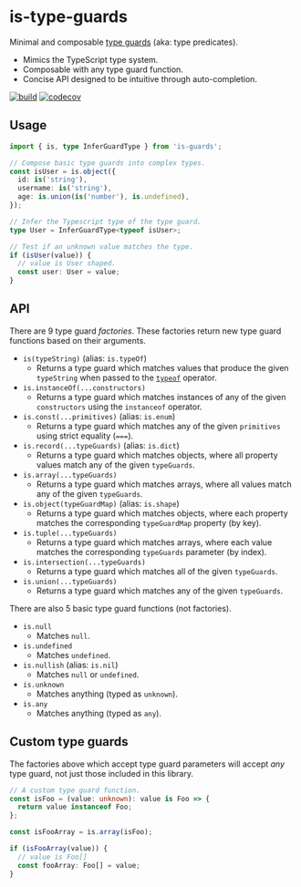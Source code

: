 # is-type-guards

Minimal and composable [type guards](https://www.typescriptlang.org/docs/handbook/2/narrowing.html#using-type-predicates) (aka: type predicates).

- Mimics the TypeScript type system.
- Composable with any type guard function.
- Concise API designed to be intuitive through auto-completion.

[![build](https://github.com/Shakeskeyboarde/is-type-guards/actions/workflows/build.yml/badge.svg)](https://github.com/Shakeskeyboarde/is-type-guards/actions/workflows/build.yml)
[![codecov](https://codecov.io/gh/Shakeskeyboarde/is-type-guards/branch/main/graph/badge.svg?token=E2VYI8XJLB)](https://codecov.io/gh/Shakeskeyboarde/is-type-guards)

## Usage

```ts
import { is, type InferGuardType } from 'is-guards';

// Compose basic type guards into complex types.
const isUser = is.object({
  id: is('string'),
  username: is('string'),
  age: is.union(is('number'), is.undefined),
});

// Infer the Typescript type of the type guard.
type User = InferGuardType<typeof isUser>;

// Test if an unknown value matches the type.
if (isUser(value)) {
  // value is User shaped.
  const user: User = value;
}
```

## API

There are 9 type guard _factories_. These factories return new type guard functions based on their arguments.

- `is(typeString)` (alias: `is.typeOf`)
  -  Returns a type guard which matches values that produce the given `typeString` when passed to the [`typeof`](https://developer.mozilla.org/en-US/docs/Web/JavaScript/Reference/Operators/typeof#description) operator.
- `is.instanceOf(...constructors)`
  - Returns a type guard which matches instances of any of the given `constructors` using the `instanceof` operator.
- `is.const(...primitives)` (alias: `is.enum`)
  - Returns a type guard which matches any of the given `primitives` using strict equality (`===`).
- `is.record(...typeGuards)` (alias: `is.dict`)
  - Returns a type guard which matches objects, where all property values match any of the given `typeGuards`.
- `is.array(...typeGuards)`
  - Returns a type guard which matches arrays, where all values match any of the given `typeGuards`.
- `is.object(typeGuardMap)` (alias: `is.shape`)
  - Returns a type guard which matches objects, where each property matches the corresponding `typeGuardMap` property (by key).
- `is.tuple(...typeGuards)`
  - Returns a type guard which matches arrays, where each value matches the corresponding `typeGuards` parameter (by index).
- `is.intersection(...typeGuards)`
  - Returns a type guard which matches all of the given `typeGuards`.
- `is.union(...typeGuards)`
  - Returns a type guard which matches any of the given `typeGuards`.

There are also 5 basic type guard functions (not factories).

- `is.null`
  - Matches `null`.
- `is.undefined`
  - Matches `undefined`.
- `is.nullish` (alias: `is.nil`)
  - Matches `null` or `undefined`.
- `is.unknown`
  - Matches anything (typed as `unknown`).
- `is.any`
  - Matches anything (typed as `any`).

## Custom type guards

The factories above which accept type guard parameters will accept _any_ type guard, not just those included in this library.

```ts
// A custom type guard function.
const isFoo = (value: unknown): value is Foo => {
  return value instanceof Foo;
};

const isFooArray = is.array(isFoo);

if (isFooArray(value)) {
  // value is Foo[]
  const fooArray: Foo[] = value;
}
```
